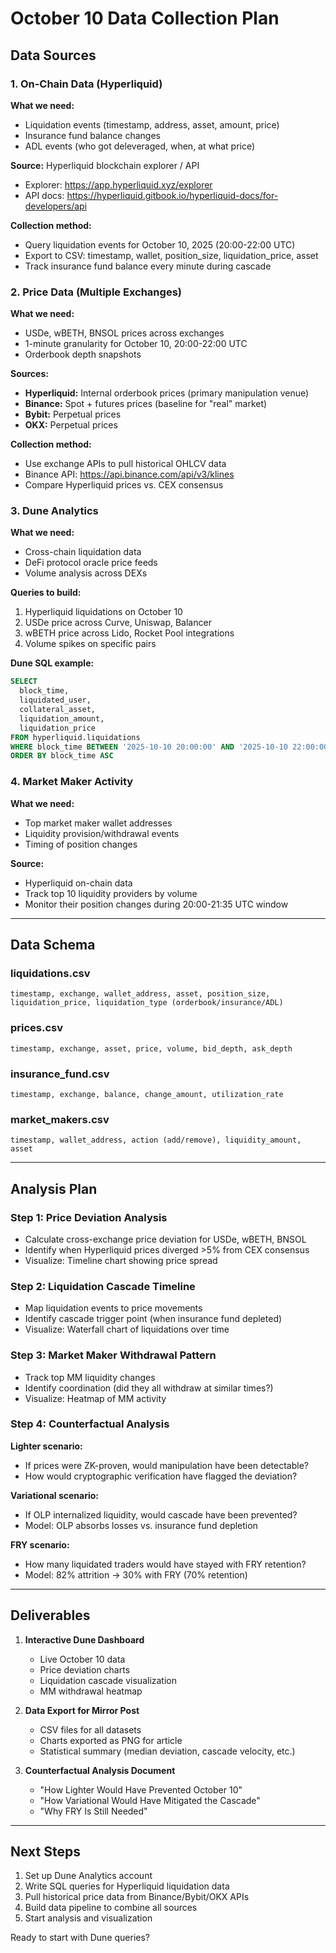 # October 10 Data Collection Plan

## Data Sources

### 1. On-Chain Data (Hyperliquid)
**What we need:**
- Liquidation events (timestamp, address, asset, amount, price)
- Insurance fund balance changes
- ADL events (who got deleveraged, when, at what price)

**Source:** Hyperliquid blockchain explorer / API
- Explorer: https://app.hyperliquid.xyz/explorer
- API docs: https://hyperliquid.gitbook.io/hyperliquid-docs/for-developers/api

**Collection method:**
- Query liquidation events for October 10, 2025 (20:00-22:00 UTC)
- Export to CSV: timestamp, wallet, position_size, liquidation_price, asset
- Track insurance fund balance every minute during cascade

### 2. Price Data (Multiple Exchanges)
**What we need:**
- USDe, wBETH, BNSOL prices across exchanges
- 1-minute granularity for October 10, 20:00-22:00 UTC
- Orderbook depth snapshots

**Sources:**
- **Hyperliquid:** Internal orderbook prices (primary manipulation venue)
- **Binance:** Spot + futures prices (baseline for "real" market)
- **Bybit:** Perpetual prices
- **OKX:** Perpetual prices

**Collection method:**
- Use exchange APIs to pull historical OHLCV data
- Binance API: https://api.binance.com/api/v3/klines
- Compare Hyperliquid prices vs. CEX consensus

### 3. Dune Analytics
**What we need:**
- Cross-chain liquidation data
- DeFi protocol oracle price feeds
- Volume analysis across DEXs

**Queries to build:**
1. Hyperliquid liquidations on October 10
2. USDe price across Curve, Uniswap, Balancer
3. wBETH price across Lido, Rocket Pool integrations
4. Volume spikes on specific pairs

**Dune SQL example:**
```sql
SELECT 
  block_time,
  liquidated_user,
  collateral_asset,
  liquidation_amount,
  liquidation_price
FROM hyperliquid.liquidations
WHERE block_time BETWEEN '2025-10-10 20:00:00' AND '2025-10-10 22:00:00'
ORDER BY block_time ASC
```

### 4. Market Maker Activity
**What we need:**
- Top market maker wallet addresses
- Liquidity provision/withdrawal events
- Timing of position changes

**Source:**
- Hyperliquid on-chain data
- Track top 10 liquidity providers by volume
- Monitor their position changes during 20:00-21:35 UTC window

---

## Data Schema

### liquidations.csv
```
timestamp, exchange, wallet_address, asset, position_size, liquidation_price, liquidation_type (orderbook/insurance/ADL)
```

### prices.csv
```
timestamp, exchange, asset, price, volume, bid_depth, ask_depth
```

### insurance_fund.csv
```
timestamp, exchange, balance, change_amount, utilization_rate
```

### market_makers.csv
```
timestamp, wallet_address, action (add/remove), liquidity_amount, asset
```

---

## Analysis Plan

### Step 1: Price Deviation Analysis
- Calculate cross-exchange price deviation for USDe, wBETH, BNSOL
- Identify when Hyperliquid prices diverged >5% from CEX consensus
- Visualize: Timeline chart showing price spread

### Step 2: Liquidation Cascade Timeline
- Map liquidation events to price movements
- Identify cascade trigger point (when insurance fund depleted)
- Visualize: Waterfall chart of liquidations over time

### Step 3: Market Maker Withdrawal Pattern
- Track top MM liquidity changes
- Identify coordination (did they all withdraw at similar times?)
- Visualize: Heatmap of MM activity

### Step 4: Counterfactual Analysis
**Lighter scenario:**
- If prices were ZK-proven, would manipulation have been detectable?
- How would cryptographic verification have flagged the deviation?

**Variational scenario:**
- If OLP internalized liquidity, would cascade have been prevented?
- Model: OLP absorbs losses vs. insurance fund depletion

**FRY scenario:**
- How many liquidated traders would have stayed with FRY retention?
- Model: 82% attrition → 30% with FRY (70% retention)

---

## Deliverables

1. **Interactive Dune Dashboard**
   - Live October 10 data
   - Price deviation charts
   - Liquidation cascade visualization
   - MM withdrawal heatmap

2. **Data Export for Mirror Post**
   - CSV files for all datasets
   - Charts exported as PNG for article
   - Statistical summary (median deviation, cascade velocity, etc.)

3. **Counterfactual Analysis Document**
   - "How Lighter Would Have Prevented October 10"
   - "How Variational Would Have Mitigated the Cascade"
   - "Why FRY Is Still Needed"

---

## Next Steps

1. Set up Dune Analytics account
2. Write SQL queries for Hyperliquid liquidation data
3. Pull historical price data from Binance/Bybit/OKX APIs
4. Build data pipeline to combine all sources
5. Start analysis and visualization

Ready to start with Dune queries?
